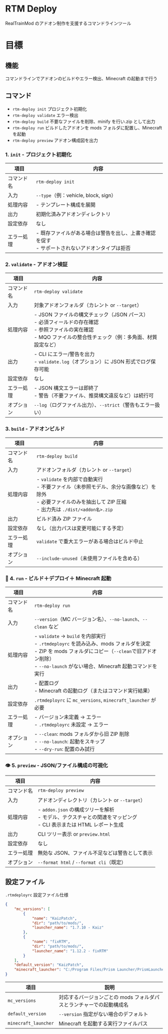 # RTM Deploy

RealTrainMod のアドオン制作を支援するコマンドラインツール

# 目標

## 機能

コマンドラインでアドオンのビルドやエラー検出、Minecraft の起動まで行う

## コマンド

-   `rtm-deploy init` プロジェクト初期化
-   `rtm-deploy validate` エラー検出
-   `rtm-deploy build` 不要なファイルを削除、minify を行い.zip として出力
-   `rtm-deploy run` ビルドしたアドオンを mods フォルダに配置し、Minecraft を起動
-   `rtm-deploy preview` アドオン構成図を出力

### 1. `init` - プロジェクト初期化

| 項目       | 内容                                                                                             |
| ---------- | ------------------------------------------------------------------------------------------------ |
| コマンド名 | `rtm-deploy init`                                                                                |
| 入力       | `--type`（例：vehicle, block, sign）                                                             |
| 処理内容   | - テンプレート構成を展開                                                                         |
| 出力       | 初期化済みアドオンディレクトリ                                                                   |
| 設定依存   | なし                                                                                             |
| エラー処理 | - 既存ファイルがある場合は警告を出し、上書き確認を促す<br>- サポートされないアドオンタイプは拒否 |

### 2. `validate` - アドオン検証

| 項目       | 内容                                                                                                                                                                 |
| ---------- | -------------------------------------------------------------------------------------------------------------------------------------------------------------------- |
| コマンド名 | `rtm-deploy validate`                                                                                                                                                |
| 入力       | 対象アドオンフォルダ（カレント or `--target`）                                                                                                                       |
| 処理内容   | - JSON ファイルの構文チェック（JSON パース）<br>- 必須フィールドの存在確認<br>- 参照ファイルの実在確認<br>- MQO ファイルの整合性チェック（例：多角面、材質設定など） |
| 出力       | - CLI にエラー/警告を出力<br>- `validate.log`（オプション）に JSON 形式でログ保存可能                                                                                |
| 設定依存   | なし                                                                                                                                                                 |
| エラー処理 | - JSON 構文エラーは即終了<br>- 警告（不要ファイル、推奨構文違反など）は続行可                                                                                        |
| オプション | `--log`（ログファイル出力）、`--strict`（警告もエラー扱い）                                                                                                          |

### 3. `build` - アドオンビルド

| 項目       | 内容                                                                                                                                                                |
| ---------- | ------------------------------------------------------------------------------------------------------------------------------------------------------------------- |
| コマンド名 | `rtm-deploy build`                                                                                                                                                  |
| 入力       | アドオンフォルダ（カレント or `--target`）                                                                                                                          |
| 処理内容   | - `validate` を内部で自動実行<br>- 不要ファイル（未参照モデル、余分な画像など）を除外<br>- 必要ファイルのみを抽出して ZIP 圧縮<br>- 出力先は `./dist/<addon名>.zip` |
| 出力       | ビルド済み ZIP ファイル                                                                                                                                             |
| 設定依存   | なし（出力パスは変更可能にする予定）                                                                                                                                |
| エラー処理 | `validate` で重大エラーがある場合はビルド中止                                                                                                                       |
| オプション | `--include-unused`（未使用ファイルを含める）                                                                                                                        |

### 🚀 4. `run` - ビルド＋デプロイ＋ Minecraft 起動

| 項目       | 内容                                                                                                                                                                                                             |
| ---------- | ---------------------------------------------------------------------------------------------------------------------------------------------------------------------------------------------------------------- |
| コマンド名 | `rtm-deploy run`                                                                                                                                                                                                 |
| 入力       | `--version`（MC バージョン名）、`--no-launch`、`--clean` など                                                                                                                                                    |
| 処理内容   | - `validate` → `build` を内部実行<br>- `.rtmdeployrc` を読み込み、mods フォルダを決定<br>- ZIP を mods フォルダにコピー（`--clean`で旧アドオン削除）<br>- `--no-launch` がない場合、Minecraft 起動コマンドを実行 |
| 出力       | - 配置ログ<br>- Minecraft の起動ログ（またはコマンド実行結果）                                                                                                                                                   |
| 設定依存   | `.rtmdeployrc` に `mc_versions`, `minecraft_launcher` が必要                                                                                                                                                     |
| エラー処理 | - バージョン未定義 → エラー<br>- `.rtmdeployrc` 未設定 → エラー                                                                                                                                                  |
| オプション | - `--clean`: mods フォルダから旧 ZIP 削除<br>- `--no-launch`: 起動をスキップ<br>- `--dry-run`: 配置のみ試行                                                                                                      |

### 👁️ 5. `preview` - JSON/ファイル構成の可視化

| 項目       | 内容                                                                                                                |
| ---------- | ------------------------------------------------------------------------------------------------------------------- |
| コマンド名 | `rtm-deploy preview`                                                                                                |
| 入力       | アドオンディレクトリ（カレント or `--target`）                                                                      |
| 処理内容   | - `addon.json` の構成ツリーを解析<br>- モデル、テクスチャとの関連をマッピング<br>- CLI 表示または HTML レポート生成 |
| 出力       | CLI ツリー表示 or `preview.html`                                                                                    |
| 設定依存   | なし                                                                                                                |
| エラー処理 | 無効な JSON、ファイル不足などは警告として表示                                                                       |
| オプション | `--format html` / `--format cli`（既定）                                                                            |

## 設定ファイル

`.rtmdeployrc` 設定ファイル仕様

```json
{
    "mc_versions": [
        {
            "name": "KaizPatch",
            "dir": "path/to/mods/",
            "launcher_name": "1.7.10 - Kaiz"
        },
        {
            "name": "fixRTM",
            "dir": "path/to/mods/",
            "launcher_name": "1.12.2 - fixRTM"
        }
    ],
    "default_version": "KaizPatch",
    "minecraft_launcher": "C:/Program Files/Prism Launcher/PrismLauncher.exe"
}
```

| 項目                 | 説明                                                                 |
| -------------------- | -------------------------------------------------------------------- |
| `mc_versions`        | 対応するバージョンごとの mods フォルダパスとランチャーでの起動構成名 |
| `default_version`    | `--version` 指定がない場合のデフォルト                               |
| `minecraft_launcher` | Minecraft を起動する実行ファイルパス                                 |
